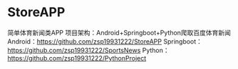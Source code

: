 # StoreAPP
简单体育新闻类APP
项目架构：Android+Springboot+Python爬取百度体育新闻
Android：https://github.com/zsp19931222/StoreAPP
Springboot：https://github.com/zsp19931222/SportsNews
Python：https://github.com/zsp19931222/PythonProject
